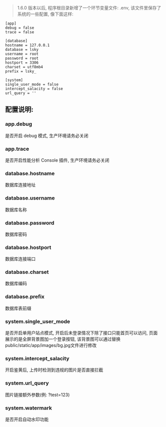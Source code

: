 > 1.6.0 版本以后, 程序根目录新增了一个环节变量文件: .env, 该文件里保存了系统的一些配置, 像下面这样:

```
[app]
debug = false
trace = false

[database]
hostname = 127.0.0.1
database = lsky
username = root
password = root
hostport = 3306
charset = utf8mb4
prefix = lsky_

[system]
single_user_mode = false
intercept_salacity = false
url_query = ''
```

## 配置说明:

### app.debug

是否开启 debug 模式, 生产环境请务必关闭

### app.trace

是否开启性能分析 Console 插件, 生产环境请务必关闭

### database.hostname

数据库连接地址

### database.username

数据库名称

### database.password

数据库密码

### database.hostport

数据库连接端口

### database.charset

数据库编码

### database.prefix

数据库表前缀

### system.single_user_mode

是否开启单用户站点模式, 开启后未登录情况下除了接口只能首页可以访问, 页面展示的是全屏背景图加一个登录按钮, 该背景图可以通过替换public/static/app/images/bg.jpg文件进行修改

### system.intercept_salacity

开启鉴黄后, 上传时检测到违规的图片是否直接拦截

### system.url_query

图片链接额外参数(例: ?test=123)

### system.watermark

是否开启自动水印功能